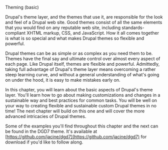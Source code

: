 Theming (basic)

Drupal's theme layer, and the themes that use it, are responsible for the look and feel of a Drupal web site. Good themes consist of all the same elements that you would find on any reputable web site, including standards-compliant XHTML markup, CSS, and JavaScript. How it all comes together is what is so special and what makes Drupal themes so flexible and powerful.

Drupal themes can be as simple or as complex as you need them to be. Themes have the final say and ultimate control over almost every aspect of each page. Like Drupal itself, themes are flexible and powerful. Admittedly, taking full advantage of Drupal's theme layer means overcoming a rather steep learning curve, and without a general understanding of what's going on under the hood, it is easy to make mistakes early on.

In this chapter, you will learn about the basic aspects of Drupal's theme layer. You'll learn how to go about making customizations and changes in a sustainable way and best practices for common tasks. You will be well on your way to creating flexible and sustainable custom Drupal themes in no time! The next chapter will build on this one and will cover the more advanced intricacies of Drupal themes.

Some of the examples you'll find throughout this chapter and the next can be found in the DGD7 theme. It's available at [https://github.com/jacine/dgd7](https://github.com/jacine/dgd7) for download if you'd like to follow along.
